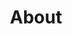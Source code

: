 ---
title: "About"
layout: splash
permalink: /about/
read_time: false
header:
  overlay_color: "#303"
  overlay_filter: "0.5"
  overlay_image: /assets/images/IMG_2341.jpg
  actions:
    - label: "Email"
      url: "chi2ching@gmail.com"
  caption: "Photo by Chiching"
excerpt: "What I am interested in is Cyber Security, Data & Visualization, and English. Actually, I'm not an expert in any kind of field. To tell the truth, this blog page has been just made for me who forget easily what I had found out. If someone can get some useful information from here, it would be glad to me. Please have a wonderful day and take care."
---